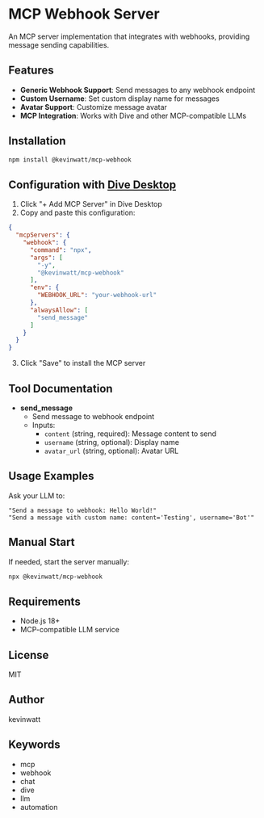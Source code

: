 # MCP Webhook Server

An MCP server implementation that integrates with webhooks, providing message sending capabilities.

## Features

* **Generic Webhook Support**: Send messages to any webhook endpoint
* **Custom Username**: Set custom display name for messages
* **Avatar Support**: Customize message avatar
* **MCP Integration**: Works with Dive and other MCP-compatible LLMs

## Installation

```bash
npm install @kevinwatt/mcp-webhook
```

## Configuration with [Dive Desktop](https://github.com/OpenAgentPlatform/Dive)

1. Click "+ Add MCP Server" in Dive Desktop
2. Copy and paste this configuration:

```json
{
  "mcpServers": {
    "webhook": {
      "command": "npx",
      "args": [
        "-y",
        "@kevinwatt/mcp-webhook"
      ],
      "env": {
        "WEBHOOK_URL": "your-webhook-url"
      },
      "alwaysAllow": [
        "send_message"
      ]
    }
  }
}
```

3. Click "Save" to install the MCP server

## Tool Documentation

* **send_message**
  * Send message to webhook endpoint
  * Inputs:
    * `content` (string, required): Message content to send
    * `username` (string, optional): Display name
    * `avatar_url` (string, optional): Avatar URL

## Usage Examples

Ask your LLM to:
```
"Send a message to webhook: Hello World!"
"Send a message with custom name: content='Testing', username='Bot'"
```

## Manual Start

If needed, start the server manually:

```bash
npx @kevinwatt/mcp-webhook
```

## Requirements

* Node.js 18+
* MCP-compatible LLM service

## License

MIT

## Author

kevinwatt

## Keywords

* mcp
* webhook
* chat
* dive
* llm
* automation
